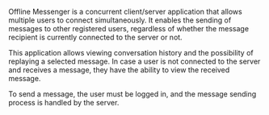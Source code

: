Offline Messenger is a concurrent client/server application that allows multiple users to connect simultaneously. It enables the sending of messages to other registered users, regardless of whether the message recipient is currently connected to the server or not.

This application allows viewing conversation history and the possibility of replaying a selected message. In case a user is not connected to the server and receives a message, they have the ability to view the received message.

To send a message, the user must be logged in, and the message sending process is handled by the server.
